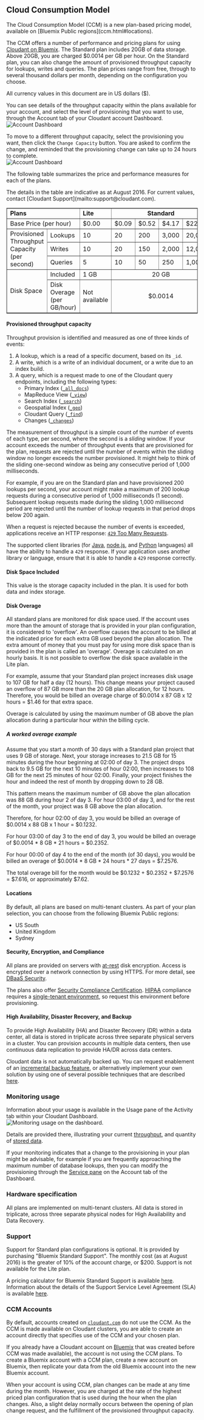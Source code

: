 ## Cloud Consumption Model

<aside role="complementary" aria-label="availability">The Cloud Consumption Model (CCM) is a new plan-based pricing model,
available on [Bluemix Public regions](ccm.html#locations).</aside>

The CCM offers a number of performance and pricing plans
for using [Cloudant on Bluemix](https://www.ng.bluemix.net/docs/#services/Cloudant/index.html#Cloudant).
The Standard plan includes 20GB of data storage.
Above 20GB,
you are charged $0.0014 per GB per hour.
On the Standard plan,
you can also change the amount of provisioned throughput capacity for lookups, writes and queries.
The plan prices range from free,
through to several thousand dollars per month,
depending on the configuration you choose.

<aside class="warning" role="complementary" aria-label="pricing">All currency values in this document are in US dollars ($).</aside>

<div id="servicetier"></div>

You can see details of the throughput capacity within the plans available for your account,
and select the level of provisioning that you want to use,
through the Account tab of your Cloudant account Dashboard.<br/>
![Account Dashboard](images/cloudant_capacity.png)

To move to a different throughput capacity,
select the provisioning you want,
then click the `Change Capacity` button.
You are asked to confirm the change,
and reminded that the provisioning change can take up to 24 hours to complete.<br/>
![Account Dashboard](images/cloudant_capacity_change.png)

The following table summarizes the price and performance measures for each of the plans.

<aside class="warning" role="complementary" aria-label="indicativetierpricing">The details in the table are indicative as at August 2016.
For current values,
contact [Cloudant Support](mailto:support@cloudant.com).</aside>

<table border="1" summary="A table summarizing the available pricing and performance details for each of the available plans of service.">
<tr valign="top">
<td colspan="2" id="planCharacteristic"><b>Plans</b></td>
<td id="litePlan"><b>Lite</b></td>
<td colspan="4" id="standardPlan" align="center"><b>Standard</b></td>
</tr>
<tr>
<td colspan="2" headers="planCharacteristic" id="basePrice">Base Price (per hour)</td>
<td headers="litePlan basePrice">$0.00</td>
<td headers="standardPlan basePrice">$0.09</td>
<td headers="standardPlan basePrice">$0.52</td>
<td headers="standardPlan basePrice">$4.17</td>
<td headers="standardPlan basePrice">$22.22</td>
</tr>
<tr>
<td rowspan="3" valign="center" headers="planCharacteristic" id="throughputLabel">Provisioned Throughput<br/>Capacity<br/>(per second)</td>
<td headers="planCharacteristic throughputLabel" id="lookups">Lookups</td>
<td headers="litePlan throughputLabel lookups">10</td>
<td headers="standardPlan throughputLabel lookups">20</td>
<td headers="standardPlan throughputLabel lookups">200</td>
<td headers="standardPlan throughputLabel lookups">3,000</td>
<td headers="standardPlan throughputLabel lookups">20,000</td>
</tr>
<tr>
<td headers="planCharacteristic throughputLabel" id="writes">Writes</td>
<td headers="litePlan throughputLabel writes">10</td>
<td headers="standardPlan throughputLabel writes">20</td>
<td headers="standardPlan throughputLabel writes">150</td>
<td headers="standardPlan throughputLabel writes">2,000</td>
<td headers="standardPlan throughputLabel writes">12,000</td>
</tr>
<tr>
<td headers="planCharacteristic throughputLabel" id="queries">Queries</td>
<td headers="litePlan throughputLabel queries">5</td>
<td headers="standardPlan throughputLabel queries">10</td>
<td headers="standardPlan throughputLabel queries">50</td>
<td headers="standardPlan throughputLabel queries">250</td>
<td headers="standardPlan throughputLabel queries">1,000</td>
</tr>
<tr>
<td rowspan="2" headers="planCharacteristic" id="diskSpace">Disk Space</td>
<td headers="planCharacteristic" id="diskSpaceIncluded">Included</td>
<td headers="litePlan diskSpaceIncluded">1 GB</td>
<td colspan="4" headers="standardPlan diskSpace" align="center">20 GB</td>
</tr>
<tr>
<td headers="planCharacteristic" id="diskOverage">Disk Overage<br/>(per GB/hour)</td>
<td headers="litePlan diskOverage">Not available</td>
<td colspan="4" headers="standardPlan diskOverage" align="center">$0.0014</td>
</tr>
</table>

#### Provisioned throughput capacity

Throughput provision is identified and measured as one of three kinds of events:

1.	A lookup, which is a read of a specific document, based on its `_id`.
2.	A write, which is a write of an individual document, or a write due to an index build.
3.	A query, which is a request made to one of the Cloudant query endpoints, including the following types:
	-	Primary Index ([`_all_docs`](database.html#get-documents))
	-	MapReduce View ([`_view`](creating_views.html#using-views))
	-	Search Index ([`_search`](search.html#queries))
	-	Geospatial Index ([`_geo`](geo.html#querying-a-cloudant-geo-index))
	-	Cloudant Query ([`_find`](cloudant_query.html#finding-documents-using-an-index))
	-	Changes ([`_changes`](database.html#get-changes))

The measurement of throughput is a simple count of the number of events of each type,
per second,
where the second is a _sliding_ window.
If your account exceeds the number of throughput events that are provisioned for the plan,
requests are rejected until the number of events within the sliding window no longer exceeds the number provisioned.
It might help to think of the sliding one-second window as being any consecutive period of 1,000 milliseconds.

For example,
if you are on the Standard plan and have provisioned 200 lookups per second,
your account might make a maximum of 200 lookup requests during a consecutive period of 1,000 milliseconds (1 second).
Subsequent lookup requests made during the sliding 1,000 millisecond period are rejected until the number of lookup requests in that period drops below 200 again.

When a request is rejected because the number of events is exceeded,
applications receive an HTTP response: [`429` Too Many Requests](http.html#429).

The supported client libraries (for [Java](libraries.html#java), [node.js](libraries.html#node.js), and [Python](libraries.html#python) languages) all have the ability to handle a `429` response.
If your application uses another library or language,
ensure that it is able to handle a `429` response correctly.

#### Disk Space Included

This value is the storage capacity included in the plan.
It is used for both data and index storage.

#### Disk Overage

All standard plans are monitored for disk space used.
If the account uses more than the amount of storage that is provided in your plan configuration,
it is considered to 'overflow'.
An overflow causes the account to be billed at the indicated price for each extra GB used beyond the plan allocation.
The extra amount of money that you must pay for using more disk space than is provided in the plan is called an 'overage'.
Overage is calculated on an hourly basis.
It is not possible to overflow the disk space available in the Lite plan.

For example,
assume that your Standard plan project increases disk usage to 107 GB for half a day (12 hours).
This change means your project caused an overflow of 87 GB more than the 20 GB plan allocation,
for 12 hours.
Therefore,
you would be billed an overage charge of $0.0014 x 87 GB x 12 hours = $1.46 for that extra space.

Overage is calculated by using the maximum number of GB above the plan allocation during a particular hour within the billing cycle.

##### A worked overage example

Assume that you start a month of 30 days with a Standard plan project that uses 9 GB of storage.
Next,
your storage increases to 21.5 GB for 15 minutes during the hour beginning at 02:00 of day 3.
The project drops back to 9.5 GB for the next 10 minutes of hour 02:00,
then increases to 108 GB for the next 25 minutes of hour 02:00.
Finally,
your project finishes the hour and indeed the rest of month by dropping down to 28 GB.

This pattern means the maximum number of GB above the plan allocation was 88 GB during hour 2 of day 3.
For hour 03:00 of day 3,
and for the rest of the month,
your project was 8 GB above the plan allocation.

Therefore,
for hour 02:00 of day 3,
you would be billed an overage of $0.0014 x 88 GB x 1 hour = $0.1232.

For hour 03:00 of day 3 to the end of day 3,
you would be billed an overage of $0.0014 * 8 GB * 21 hours = $0.2352.

For hour 00:00 of day 4 to the end of the month (of 30 days),
you would be billed an overage of $0.0014 * 8 GB * 24 hours * 27 days = $7.2576.

The total overage bill for the month would be $0.1232 + $0.2352 + $7.2576 = $7.616, or approximately $7.62.

#### Locations

By default,
all plans are based on multi-tenant clusters.
As part of your plan selection,
you can choose from the following Bluemix Public regions:

-	US South
- United Kingdom
- Sydney

#### Security, Encryption, and Compliance

All plans are provided on servers with [at-rest](https://en.wikipedia.org/wiki/Data_at_rest) disk encryption.
Access is encrypted over a network connection by using HTTPS.
For more detail,
see [DBaaS Security](https://cloudant.com/product/cloudant-features/dbaas-security/).

The plans also offer [Security Compliance Certification](https://cloudant.com/product/cloudant-features/cloudant-compliance/).
[HIPAA](https://en.wikipedia.org/wiki/Health_Insurance_Portability_and_Accountability_Act) compliance requires a [single-tenant environment](ccm.html#locations),
so request this environment before provisioning.

#### High Availability, Disaster Recovery, and Backup

To provide High Availability (HA) and Disaster Recovery (DR) within a data center,
all data is stored in triplicate across three separate physical servers in a cluster.
You can provision accounts in multiple data centers,
then use continuous data replication to provide HA/DR across data centers.

Cloudant data is not automatically backed up.
You can request enablement of an [incremental backup feature](https://docs.cloudant.com/backup-guide.html),
or alternatively implement your own solution by using one of several possible techniques that are described [here](https://developer.ibm.com/clouddataservices/2016/03/22/simple-couchdb-and-cloudant-backup/).  

### Monitoring usage

Information about your usage is available in the Usage pane of the Activity tab within your Cloudant Dashboard.<br/>
![Monitoring usage on the dashboard](images/cloudant_usage.png).

Details are provided there,
illustrating your current [throughput](ccm.html#throughput),
and quantity of [stored data](ccm.html#disk-space-included).

If your monitoring indicates that a change to the provisioning in your plan might be advisable,
for example if you are frequently approaching the maximum number of database lookups,
then you can modify the provisioning through the [Service pane](ccm.html#servicetier) on the Account tab of the Dashboard.

### Hardware specification

All plans are implemented on multi-tenant clusters.
All data is stored in triplicate,
across three separate physical nodes for High Availability and Data Recovery.

### Support

Support for Standard plan configurations is optional.
It is provided by purchasing "Bluemix Standard Support".
The monthly cost (as at August 2016) is the greater of 10% of the account charge,
or $200.
Support is not available for the Lite plan.

A pricing calculator for Bluemix Standard Support is available
[here](https://console.ng.bluemix.net/?direct=classic/#/pricing/cloudOEPaneId=pricing&paneId=pricingSheet).
Information about the details of the Support Service Level Agreement (SLA) is available
[here](http://www-03.ibm.com/software/sla/sladb.nsf/pdf/6606-08/$file/i126-6606-08_05-2016_en_US.pdf).

### CCM Accounts

By default,
accounts created on [`cloudant.com`](https://cloudant.com/) do not use the CCM.
As the CCM is made available on Cloudant clusters,
you are able to create an account directly that specifies use of the CCM and your chosen plan.

If you already have a Cloudant account on [Bluemix](https://console.ng.bluemix.net/registration/)
that was created before CCM was made available),
the account is not using the CCM plans.
To create a Bluemix account with a CCM plan,
create a new account on Bluemix,
then replicate your data from the old Bluemix account into the new Bluemix account.

When your account is using CCM,
plan changes can be made at any time during the month.
However,
you are charged at the rate of the highest priced plan configuration that is used during the hour when the plan changes.
Also,
a slight delay normally occurs between the opening of plan change request,
and the fulfillment of the provisioned throughput capacity.
